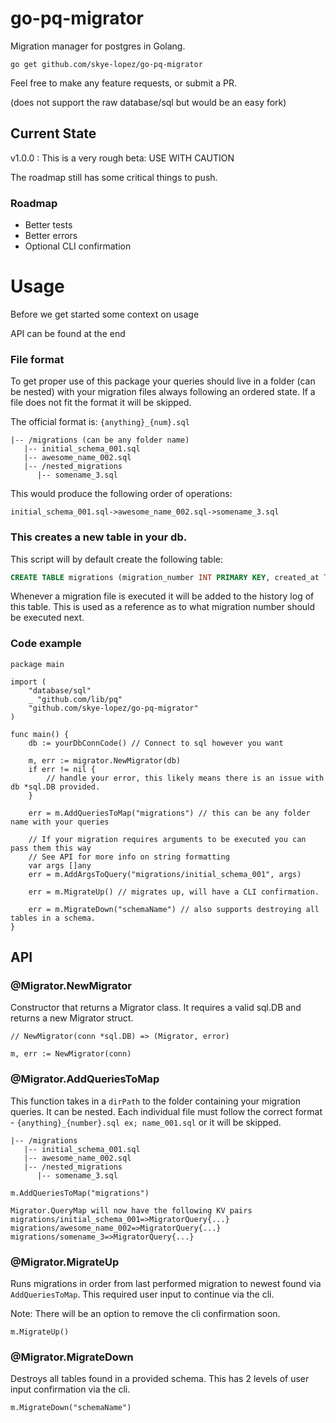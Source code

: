 # go-pq-migrator
Migration manager for postgres in Golang. 

`go get github.com/skye-lopez/go-pq-migrator`

Feel free to make any feature requests, or submit a PR.

(does not support the raw database/sql but would be an easy fork)

## Current State
v1.0.0 : This is a very rough beta: USE WITH CAUTION

The roadmap still has some critical things to push.

### Roadmap
- Better tests
- Better errors 
- Optional CLI confirmation

# Usage

Before we get started some context on usage

API can be found at the end

### File format
To get proper use of this package your queries should live in a folder (can be nested) with your migration files always following an ordered state. If a file does not fit the format it will be skipped.

The official format is: `{anything}_{num}.sql`

```
|-- /migrations (can be any folder name)
   |-- initial_schema_001.sql
   |-- awesome_name_002.sql
   |-- /nested_migrations
      |-- somename_3.sql
```

This would produce the following order of operations:
```
initial_schema_001.sql->awesome_name_002.sql->somename_3.sql
```

### This creates a new table in your db. 

This script will by default create the following table:
```sql
CREATE TABLE migrations (migration_number INT PRIMARY KEY, created_at TIMESTAMP DEFAULT NOW());
```

Whenever a migration file is executed it will be added to the history log of this table. This is used as a reference as to what migration number should be executed next.

### Code example
```golang
package main

import (
    "database/sql"
    _ "github.com/lib/pq"
    "github.com/skye-lopez/go-pq-migrator"
)

func main() {
    db := yourDbConnCode() // Connect to sql however you want

    m, err := migrator.NewMigrator(db)
    if err != nil {
        // handle your error, this likely means there is an issue with db *sql.DB provided.
    }

    err = m.AddQueriesToMap("migrations") // this can be any folder name with your queries

    // If your migration requires arguments to be executed you can pass them this way
    // See API for more info on string formatting
    var args []any
    err = m.AddArgsToQuery("migrations/initial_schema_001", args)

    err = m.MigrateUp() // migrates up, will have a CLI confirmation.

    err = m.MigrateDown("schemaName") // also supports destroying all tables in a schema.
}
```

## API
### @Migrator.NewMigrator
Constructor that returns a Migrator class. It requires a valid sql.DB and returns a new Migrator struct.
```golang
// NewMigrator(conn *sql.DB) => (Migrator, error)

m, err := NewMigrator(conn)
```

### @Migrator.AddQueriesToMap
This function takes in a `dirPath` to the folder containing your migration queries. It can be nested. Each individual file must follow the correct format - `{anything}_{number}.sql ex; name_001.sql` or it will be skipped.
```
|-- /migrations
   |-- initial_schema_001.sql
   |-- awesome_name_002.sql
   |-- /nested_migrations
      |-- somename_3.sql
```
```
m.AddQueriesToMap("migrations")

Migrator.QueryMap will now have the following KV pairs
migrations/initial_schema_001=>MigratorQuery{...}
migrations/awesome_name_002=>MigratorQuery{...}
migrations/somename_3=>MigratorQuery{...}
```

### @Migrator.MigrateUp
Runs migrations in order from last performed migration to newest found via `AddQueriesToMap`. This required user input to continue via the cli.

Note: There will be an option to remove the cli confirmation soon.
```golang
m.MigrateUp()
```

### @Migrator.MigrateDown
Destroys all tables found in a provided schema. This has 2 levels of user input confirmation via the cli.
```golang
m.MigrateDown("schemaName")
```
